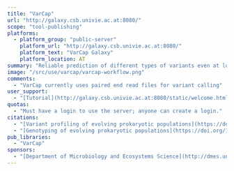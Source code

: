 ```yaml
---
title: "VarCap"
url: "http://galaxy.csb.univie.ac.at:8080/"
scope: "tool-publishing"
platforms:
  - platform_group: "public-server"
    platform_url: "http://galaxy.csb.univie.ac.at:8080/"
    platform_text: "VarCap Galaxy"
    platform_location: AT
summary: "Reliable prediction of different types of variants even at low frequencies. "
image: "/src/use/varcap/varcap-workflow.png"
comments:
  - "VarCap currently uses paired end read files for variant calling"
user_support:
  - "[Tutorial](http://galaxy.csb.univie.ac.at:8080/static/welcome.html)"
quotas:
  - "Must have a login to use the server; anyone can create a login."
citations:
  - "[Variant profiling of evolving prokaryotic populations](https://doi.org/10.7717/peerj.2997). Zojer M, Schuster LN, Schulz F, Pfundner A, Horn M, Rattei T. (2017), *PeerJ* 5:e2997"
  - "[Genotyping of evolving prokaryotic populations](https://doi.org/10.7287/peerj.preprints.2449v1). Zojer M, Schuster LN, Schulz F, Pfundner A, Horn M, Rattei T. (2016), *PeerJ Preprints* 4:e2449v1"
pub_libraries:
  - "VarCap"
sponsors:
  - "[Department of Microbiology and Ecosystems Science](http://dmes.univie.ac.at/), [University of Vienna](http://univie.ac.at/)"
---
```

